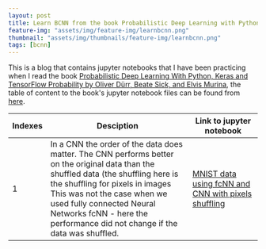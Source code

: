 ```yaml
---
layout: post
title: Learn BCNN from the book Probabilistic Deep Learning with Python, Keras and TensorFlow Probability
feature-img: "assets/img/feature-img/learnbcnn.png"
thumbnail: "assets/img/thumbnails/feature-img/learnbcnn.png"
tags: [bcnn]
---
```


This is a blog that contains jupyter notebooks that I have been practicing when I read the book [Probabilistic Deep Learning With Python, Keras and TensorFlow Probability by Oliver Dürr, Beate Sick, and Elvis Murina](https://www.manning.com/books/probabilistic-deep-learning), the table of content to the book's jupyter notebook files can be found from [here](https://tensorchiefs.github.io/dl_book/). 


Indexes | Desciption | Link to jupyter notebook
------------- | ------------- |---------------
1 | In a CNN the order of the data does matter. The CNN performs better on the original data than the shuffled data (the shuffling here is the shuffling for pixels in images<br>This was not the case when we used fully connected Neural Networks fcNN - here the performance did not change if the data was shuffled. | [MNIST data using fcNN and CNN with pixels shuffling](https://github.com/tranktle/learn_bcnn_book/blob/main/chapter_02/MNIST%20data%20using%20fcNN%20and%20CNN.ipynb)

